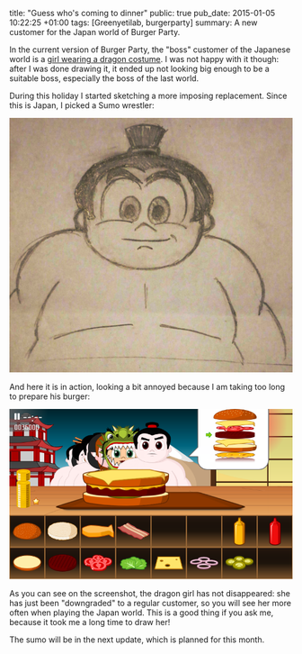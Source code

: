title: "Guess who's coming to dinner"
public: true
pub_date: 2015-01-05 10:22:25 +01:00
tags: [Greenyetilab, burgerparty]
summary: A new customer for the Japan world of Burger Party.


In the current version of Burger Party, the "boss" customer of the Japanese world is a [girl wearing a dragon costume](/2014/back-to-work). I was not happy with it though: after I was done drawing it, it ended up not looking big enough to be a suitable boss, especially the boss of the last world.

During this holiday I started sketching a more imposing replacement. Since this is Japan, I picked a Sumo wrestler:

![Sumo Sketch](sumo-sketch.jpg)

And here it is in action, looking a bit annoyed because I am taking too long to prepare his burger:

![Sumo Screenshot](sumo-screenshot.png)

As you can see on the screenshot, the dragon girl has not disappeared: she has just been "downgraded" to a regular customer, so you will see her more often when playing the Japan world. This is a good thing if you ask me, because it took me a long time to draw her!

The sumo will be in the next update, which is planned for this month.

